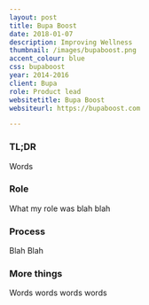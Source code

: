 ```yaml
---
layout: post
title: Bupa Boost
date: 2018-01-07
description: Improving Wellness
thumbnail: /images/bupaboost.png
accent_colour: blue
css: bupaboost
year: 2014-2016
client: Bupa
role: Product lead
websitetitle: Bupa Boost
websiteurl: https://bupaboost.com

---
```


<div class="text_container" markdown="1">

### TL;DR
Words

### Role
What my role was blah blah

### Process
Blah Blah

### More things
Words words words words

</div>
